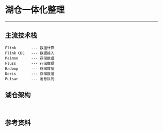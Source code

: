 
# 湖仓一体化整理

---

## 主流技术栈
```.text
Flink       --- 数据计算 
Flink CDC   --- 数据接入
Paimon      --- 存储数据
Fluss       --- 存储数据
Hadoop      --- 存储数据
Doris       --- 存储数据
Pulsar      --- 消息队列
```

## 湖仓架构
```.text


```







## 参考资料

























